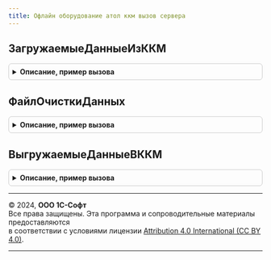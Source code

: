 ```yaml
---
title: Офлайн оборудование атол ккм вызов сервера
---
```



## ЗагружаемыеДанныеИзККМ
<details style="margin: 1em 0; padding: 0.5em; border: 1px solid #ccc; border-radius: 6px;">

<summary style="font-weight: bold; cursor: pointer;">Описание, пример вызова</summary>

```bsl

// Загружаемые данные из ККМ.
//
// Параметры:
//  ТекстовыйДокумент - Строка - Текстовый документ
//  ФорматОбмена - Строка -Формат обмена
//  ВыходныеПараметры - Структура - Выходные параметры
//
// Возвращаемое значение:
//  Булево - Загружаемые данные из ККМ
Функция ЗагружаемыеДанныеИзККМ(ТекстовыйДокумент, ФорматОбмена, ВыходныеПараметры) Экспорт
```

Пример вызова
```bsl
Результат = ОфлайнОборудованиеАтолККМВызовСервера.ЗагружаемыеДанныеИзККМ(ТекстовыйДокумент, ФорматОбмена, ВыходныеПараметры) 
```
</details>

## ФайлОчисткиДанных
<details style="margin: 1em 0; padding: 0.5em; border: 1px solid #ccc; border-radius: 6px;">

<summary style="font-weight: bold; cursor: pointer;">Описание, пример вызова</summary>

```bsl

// Файл очистки данных.
//
// Возвращаемое значение:
//  ТекстовыйДокумент - Файл очистки данных
Функция ФайлОчисткиДанных() Экспорт
```

Пример вызова
```bsl
Результат = ОфлайнОборудованиеАтолККМВызовСервера.ФайлОчисткиДанных() 
```
</details>

## ВыгружаемыеДанныеВККМ
<details style="margin: 1em 0; padding: 0.5em; border: 1px solid #ccc; border-radius: 6px;">

<summary style="font-weight: bold; cursor: pointer;">Описание, пример вызова</summary>

```bsl

// Выгружаемые данные ВККМ.
//
// Параметры:
//  РасширеннаяВыгрузка - Булево - Расширенная выгрузка
//  ЧастичнаяВыгрузка - Булево - Частичная выгрузка
//  ФорматОбмена - Строка - Формат обмена
//  Товары - Массив - Товары
//  Налоги - Массив - Налоги
//  ВыходныеПараметры - Структура - Выходные параметры.
//
// Возвращаемое значение:
//  ТекстовыйДокумент - Выгружаемые данные ВККМ
Функция ВыгружаемыеДанныеВККМ(РасширеннаяВыгрузка, ЧастичнаяВыгрузка, ФорматОбмена, Товары, Налоги, ВыходныеПараметры) Экспорт
```

Пример вызова
```bsl
Результат = ОфлайнОборудованиеАтолККМВызовСервера.ВыгружаемыеДанныеВККМ(РасширеннаяВыгрузка, ЧастичнаяВыгрузка, ФорматОбмена, Товары, Налоги, ВыходныеПараметры) 
```
</details>

---

© 2024, **ООО 1С-Софт**  
Все права защищены. Эта программа и сопроводительные материалы предоставляются  
в соответствии с условиями лицензии [Attribution 4.0 International (CC BY 4.0)](https://creativecommons.org/licenses/by/4.0/legalcode).

---
